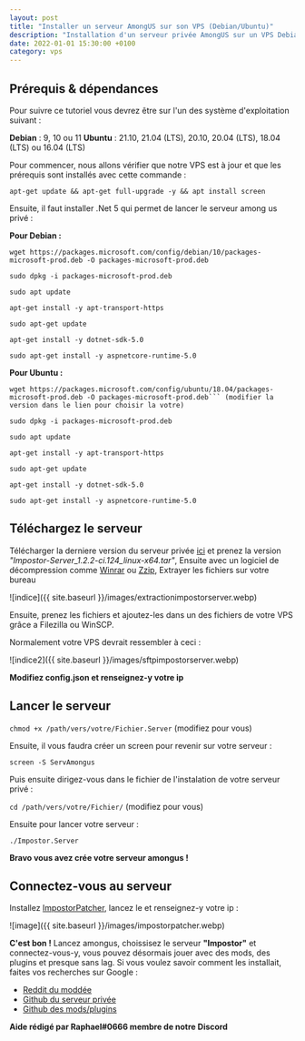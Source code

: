 ```yaml
---
layout: post
title: "Installer un serveur AmongUS sur son VPS (Debian/Ubuntu)"
description: "Installation d'un serveur privée AmongUS sur un VPS Debian ou Ubuntu"
date: 2022-01-01 15:30:00 +0100
category: vps
---
```


## Prérequis & dépendances 

Pour suivre ce tutoriel vous devrez être sur l'un des système d'exploitation suivant : 

**Debian** : 9, 10 ou 11
**Ubuntu** :  21.10, 21.04 (LTS), 20.10,   20.04 (LTS),  18.04 (LTS) ou 16.04 (LTS)

Pour commencer, nous allons vérifier que notre VPS est à jour et que les prérequis sont installés avec cette commande : 

 ``apt-get update && apt-get full-upgrade -y && apt install screen``

Ensuite, il faut installer .Net 5 qui permet de lancer le serveur among us privé :

**Pour Debian :**

```
wget https://packages.microsoft.com/config/debian/10/packages-microsoft-prod.deb -O packages-microsoft-prod.deb

sudo dpkg -i packages-microsoft-prod.deb

sudo apt update

apt-get install -y apt-transport-https

sudo apt-get update

apt-get install -y dotnet-sdk-5.0

sudo apt-get install -y aspnetcore-runtime-5.0
```

**Pour Ubuntu :**

```
wget https://packages.microsoft.com/config/ubuntu/18.04/packages-microsoft-prod.deb -O packages-microsoft-prod.deb``` (modifier la version dans le lien pour choisir la votre)

sudo dpkg -i packages-microsoft-prod.deb

sudo apt update

apt-get install -y apt-transport-https

sudo apt-get update

apt-get install -y dotnet-sdk-5.0

sudo apt-get install -y aspnetcore-runtime-5.0
```

## Téléchargez le serveur

Télécharger la derniere version du serveur privée [ici](https://ci.appveyor.com/project/Impostor/Impostor/branch/dev/artifacts) et prenez la version *"Impostor-Server_1.2.2-ci.124_linux-x64.tar"*, Ensuite avec un logiciel de décompression comme [Winrar](https://www.win-rar.com/start.html?&L=10) ou  [Zzip](https://www.01net.com/telecharger/windows/Utilitaire/compression_et_decompression/fiches/101457.html), Extrayer les fichiers sur votre bureau 

![indice]({{ site.baseurl }}/images/extractionimpostorserver.webp)

Ensuite, prenez les fichiers et ajoutez-les dans un des fichiers de votre VPS grâce a Filezilla ou WinSCP.

Normalement votre VPS devrait ressembler à ceci :

![indice2]({{ site.baseurl }}/images/sftpimpostorserver.webp)

**Modifiez config.json et renseignez-y votre ip**

## Lancer le serveur

```chmod +x /path/vers/votre/Fichier.Server``` (modifiez pour vous)

Ensuite, il vous faudra créer un screen pour revenir sur votre serveur :

```screen -S ServAmongus```

Puis ensuite dirigez-vous dans le fichier de l'instalation de votre serveur privé :

```cd /path/vers/votre/Fichier/``` (modifiez pour vous)

Ensuite pour lancer votre serveur :

```./Impostor.Server```

**Bravo vous avez crée votre serveur amongus !**

## Connectez-vous au serveur

Installez [ImpostorPatcher](https://ci.appveyor.com/api/buildjobs/1g7x9s6vkvr5wbqm/artifacts/build%2FImpostor-Patcher_1.2.2-ci.124_win-x64.zip), lancez le et renseignez-y votre ip :

![image]({{ site.baseurl }}/images/impostorpatcher.webp)

**C'est bon !** Lancez amongus, choissisez le serveur **"Impostor"** et connectez-vous-y, vous pouvez désormais jouer avec des mods, des plugins et presque sans lag. Si vous voulez savoir comment les installait, faites vos recherches sur Google :

- [Reddit du moddée](https://www.reddit.com/r/AmongUsMods/)
- [Github du serveur privée](https://github.com/Impostor/Impostor)
- [Github des mods/plugins](https://github.com/topics/among-us)

__Aide rédigé par Raphael#0666 membre de notre Discord__
